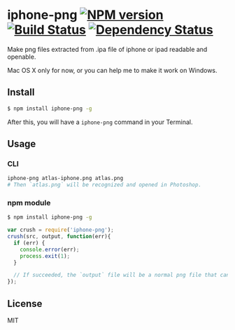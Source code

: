 # iphone-png [![NPM version](https://badge.fury.io/js/iphone-png.svg)](http://badge.fury.io/js/iphone-png) [![Build Status](https://travis-ci.org/kaelzhang/node-iphone-png.svg?branch=master)](https://travis-ci.org/kaelzhang/node-iphone-png) [![Dependency Status](https://gemnasium.com/kaelzhang/node-iphone-png.svg)](https://gemnasium.com/kaelzhang/node-iphone-png)

Make png files extracted from .ipa file of iphone or ipad readable and openable.

Mac OS X only for now, or you can help me to make it work on Windows.

## Install

```sh
$ npm install iphone-png -g
```

After this, you will have a `iphone-png` command in your Terminal.

## Usage

### CLI

```sh
iphone-png atlas-iphone.png atlas.png
# Then `atlas.png` will be recognized and opened in Photoshop.
```

### npm module

```sh
$ npm install iphone-png -g
```

```js
var crush = require('iphone-png');
crush(src, output, function(err){
  if (err) {
    console.error(err);
    process.exit(1);
  }

  // If succeeded, the `output` file will be a normal png file that can be opened by photoshop. 
});
```


## License

MIT
